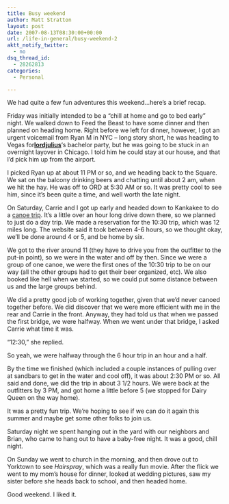 ```yaml
---
title: Busy weekend
author: Matt Stratton
layout: post
date: 2007-08-13T08:30:00+00:00
url: /life-in-general/busy-weekend-2
aktt_notify_twitter:
  - no
dsq_thread_id:
  - 28262813
categories:
  - Personal

---
```

We had quite a few fun adventures this weekend&#8230;here&#8217;s a brief recap.

Friday was initially intended to be a &#8220;chill at home and go to bed early&#8221; night. We walked down to Feed the Beast to have some dinner and then planned on heading home. Right before we left for dinner, however, I got an urgent voicemail from Ryan M in NYC &#8211; long story short, he was heading to Vegas for[**lordjulius**][1]&#8216;s bachelor party, but he was going to be stuck in an overnight layover in Chicago. I told him he could stay at our house, and that I&#8217;d pick him up from the airport.

I picked Ryan up at about 11 PM or so, and we heading back to the Square. We sat on the balcony drinking beers and chatting until about 2 am, when we hit the hay. He was off to ORD at 5:30 AM or so. It was pretty cool to see him, since it&#8217;s been quite a time, and well worth the late night.

On Saturday, Carrie and I got up early and headed down to Kankakee to do a [canoe trip][2]. It&#8217;s a little over an hour long drive down there, so we planned to just do a day trip. We made a reservation for the 10:30 trip, which was 12 miles long. The website said it took between 4-6 hours, so we thought okay, we&#8217;ll be done around 4 or 5, and be home by six.

We got to the river around 11 (they have to drive you from the outfitter to the put-in point), so we were in the water and off by then. Since we were a group of one canoe, we were the first ones of the 10:30 trip to be on our way (all the other groups had to get their beer organized, etc). We also booked like hell when we started, so we could put some distance between us and the large groups behind.

We did a pretty good job of working together, given that we&#8217;d never canoed together before. We did discover that we were more efficient with me in the rear and Carrie in the front. Anyway, they had told us that when we passed the first bridge, we were halfway. When we went under that bridge, I asked Carrie what time it was.

&#8220;12:30,&#8221; she replied.

So yeah, we were halfway through the 6 hour trip in an hour and a half.

By the time we finished (which included a couple instances of pulling over at sandbars to get in the water and cool off), it was about 2:30 PM or so. All said and done, we did the trip in about 3 1/2 hours. We were back at the outfitters by 3 PM, and got home a little before 5 (we stopped for Dairy Queen on the way home).

It was a pretty fun trip. We&#8217;re hoping to see if we can do it again this summer and maybe get some other folks to join us.

Saturday night we spent hanging out in the yard with our neighbors and Brian, who came to hang out to have a baby-free night. It was a good, chill night.

On Sunday we went to church in the morning, and then drove out to Yorktown to see _Hairspray_, which was a really fun movie. After the flick we went to my mom&#8217;s house for dinner, looked at wedding pictures, saw my sister before she heads back to school, and then headed home.

Good weekend. I liked it.

 [1]: https://lordjulius.livejournal.com/
 [2]: https://www.reedscanoetrips.com/